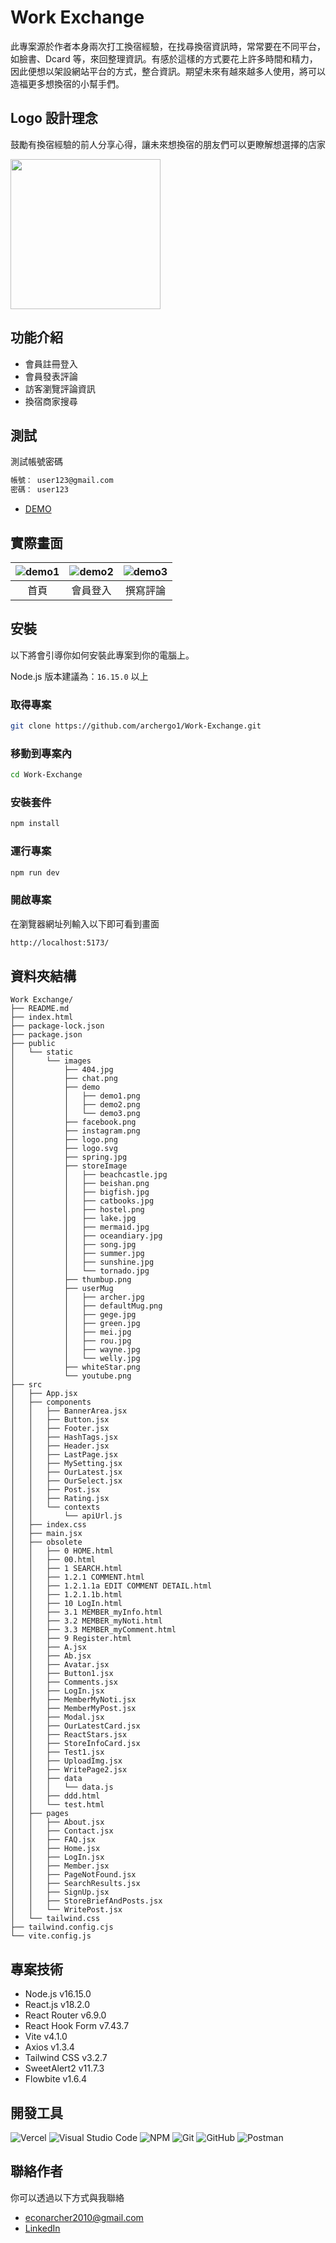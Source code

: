 # Work Exchange

此專案源於作者本身兩次打工換宿經驗，在找尋換宿資訊時，常常要在不同平台，如臉書、Dcard 等，來回整理資訊。有感於這樣的方式要花上許多時間和精力，因此便想以架設網站平台的方式，整合資訊。期望未來有越來越多人使用，將可以造福更多想換宿的小幫手們。

## Logo 設計理念

鼓勵有換宿經驗的前人分享心得，讓未來想換宿的朋友們可以更瞭解想選擇的店家

<img
  style="height: 240px;"
  src="./public/static/images/logo.png">

## 功能介紹

- 會員註冊登入
- 會員發表評論
- 訪客瀏覽評論資訊
- 換宿商家搜尋

## 測試

測試帳號密碼

```bash
帳號： user123@gmail.com
密碼： user123
```

- [DEMO](https://work-exchange.vercel.app/)

## 實際畫面

| ![demo1](/public/static/images/demo/demo1.png) | ![demo2](/public/static/images/demo/demo2.png) | ![demo3](/public/static/images/demo/demo3.png) |
| :--------------------------------------------: | :--------------------------------------------: | :--------------------------------------------: |
|                      首頁                      |                    會員登入                    |                    撰寫評論                    |

## 安裝

以下將會引導你如何安裝此專案到你的電腦上。

Node.js 版本建議為：`16.15.0` 以上

### 取得專案

```bash
git clone https://github.com/archergo1/Work-Exchange.git
```

### 移動到專案內

```bash
cd Work-Exchange
```

### 安裝套件

```bash
npm install
```

### 運行專案

```bash
npm run dev
```

### 開啟專案

在瀏覽器網址列輸入以下即可看到畫面

```bash
http://localhost:5173/
```

## 資料夾結構

```
Work Exchange/
├── README.md
├── index.html
├── package-lock.json
├── package.json
├── public
│   └── static
│       └── images
│           ├── 404.jpg
│           ├── chat.png
│           ├── demo
│           │   ├── demo1.png
│           │   ├── demo2.png
│           │   └── demo3.png
│           ├── facebook.png
│           ├── instagram.png
│           ├── logo.png
│           ├── logo.svg
│           ├── spring.jpg
│           ├── storeImage
│           │   ├── beachcastle.jpg
│           │   ├── beishan.png
│           │   ├── bigfish.jpg
│           │   ├── catbooks.jpg
│           │   ├── hostel.png
│           │   ├── lake.jpg
│           │   ├── mermaid.jpg
│           │   ├── oceandiary.jpg
│           │   ├── song.jpg
│           │   ├── summer.jpg
│           │   ├── sunshine.jpg
│           │   └── tornado.jpg
│           ├── thumbup.png
│           ├── userMug
│           │   ├── archer.jpg
│           │   ├── defaultMug.png
│           │   ├── gege.jpg
│           │   ├── green.jpg
│           │   ├── mei.jpg
│           │   ├── rou.jpg
│           │   ├── wayne.jpg
│           │   └── welly.jpg
│           ├── whiteStar.png
│           └── youtube.png
├── src
│   ├── App.jsx
│   ├── components
│   │   ├── BannerArea.jsx
│   │   ├── Button.jsx
│   │   ├── Footer.jsx
│   │   ├── HashTags.jsx
│   │   ├── Header.jsx
│   │   ├── LastPage.jsx
│   │   ├── MySetting.jsx
│   │   ├── OurLatest.jsx
│   │   ├── OurSelect.jsx
│   │   ├── Post.jsx
│   │   ├── Rating.jsx
│   │   └── contexts
│   │       └── apiUrl.js
│   ├── index.css
│   ├── main.jsx
│   ├── obsolete
│   │   ├── 0 HOME.html
│   │   ├── 00.html
│   │   ├── 1 SEARCH.html
│   │   ├── 1.2.1 COMMENT.html
│   │   ├── 1.2.1.1a EDIT COMMENT DETAIL.html
│   │   ├── 1.2.1.1b.html
│   │   ├── 10 LogIn.html
│   │   ├── 3.1 MEMBER_myInfo.html
│   │   ├── 3.2 MEMBER_myNoti.html
│   │   ├── 3.3 MEMBER_myComment.html
│   │   ├── 9 Register.html
│   │   ├── A.jsx
│   │   ├── Ab.jsx
│   │   ├── Avatar.jsx
│   │   ├── Button1.jsx
│   │   ├── Comments.jsx
│   │   ├── LogIn.jsx
│   │   ├── MemberMyNoti.jsx
│   │   ├── MemberMyPost.jsx
│   │   ├── Modal.jsx
│   │   ├── OurLatestCard.jsx
│   │   ├── ReactStars.jsx
│   │   ├── StoreInfoCard.jsx
│   │   ├── Test1.jsx
│   │   ├── UploadImg.jsx
│   │   ├── WritePage2.jsx
│   │   ├── data
│   │   │   └── data.js
│   │   ├── ddd.html
│   │   └── test.html
│   ├── pages
│   │   ├── About.jsx
│   │   ├── Contact.jsx
│   │   ├── FAQ.jsx
│   │   ├── Home.jsx
│   │   ├── LogIn.jsx
│   │   ├── Member.jsx
│   │   ├── PageNotFound.jsx
│   │   ├── SearchResults.jsx
│   │   ├── SignUp.jsx
│   │   ├── StoreBriefAndPosts.jsx
│   │   └── WritePost.jsx
│   └── tailwind.css
├── tailwind.config.cjs
└── vite.config.js
```

## 專案技術

- Node.js v16.15.0
- React.js v18.2.0
- React Router v6.9.0
- React Hook Form v7.43.7
- Vite v4.1.0
- Axios v1.3.4
- Tailwind CSS v3.2.7
- SweetAlert2 v11.7.3
- Flowbite v1.6.4

## 開發工具

![Vercel](https://img.shields.io/badge/vercel-%23000000.svg?style=for-the-badge&logo=vercel&logoColor=white)
![Visual Studio Code](https://img.shields.io/badge/Visual%20Studio%20Code-0078d7.svg?style=for-the-badge&logo=visual-studio-code&logoColor=white)
![NPM](https://img.shields.io/badge/NPM-%23CB3837.svg?style=for-the-badge&logo=npm&logoColor=white)
![Git](https://img.shields.io/badge/git-%23F05033.svg?style=for-the-badge&logo=git&logoColor=white)
![GitHub](https://img.shields.io/badge/github-%23121011.svg?style=for-the-badge&logo=github&logoColor=white)
![Postman](https://img.shields.io/badge/Postman-FF6C37?style=for-the-badge&logo=postman&logoColor=white)

## 聯絡作者

你可以透過以下方式與我聯絡

- econarcher2010@gmail.com
- [LinkedIn](https://www.linkedin.com/in/archerkeepgoing12/)
